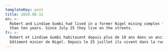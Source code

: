 ```yaml
---
templateKey: post
title: 2019.08.11
en: >-
  Robert and Lindiwe Gumbi had lived in a former Nigel mining complex for more
  than ten years. Since July 25 they live on the streets.
fr: >-
  Robert et Lindiwe Gumbi habitaient depuis plus de 10 ans dans un ancien
  bâtiment minier de Nigel. Depuis le 25 juillet ils vivent dans la rue.
---
```


